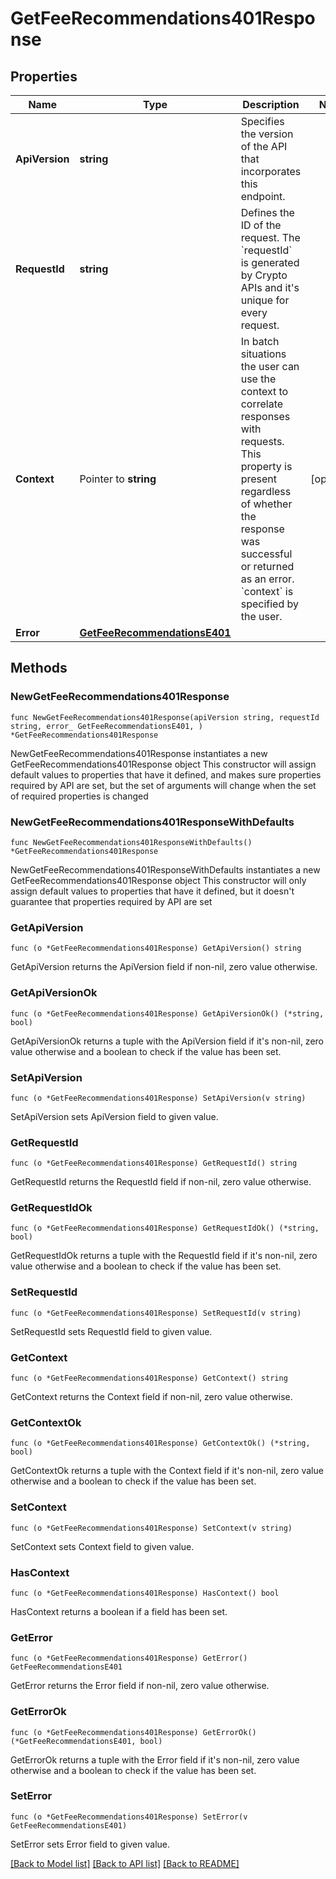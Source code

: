 # GetFeeRecommendations401Response

## Properties

Name | Type | Description | Notes
------------ | ------------- | ------------- | -------------
**ApiVersion** | **string** | Specifies the version of the API that incorporates this endpoint. | 
**RequestId** | **string** | Defines the ID of the request. The &#x60;requestId&#x60; is generated by Crypto APIs and it&#39;s unique for every request. | 
**Context** | Pointer to **string** | In batch situations the user can use the context to correlate responses with requests. This property is present regardless of whether the response was successful or returned as an error. &#x60;context&#x60; is specified by the user. | [optional] 
**Error** | [**GetFeeRecommendationsE401**](GetFeeRecommendationsE401.md) |  | 

## Methods

### NewGetFeeRecommendations401Response

`func NewGetFeeRecommendations401Response(apiVersion string, requestId string, error_ GetFeeRecommendationsE401, ) *GetFeeRecommendations401Response`

NewGetFeeRecommendations401Response instantiates a new GetFeeRecommendations401Response object
This constructor will assign default values to properties that have it defined,
and makes sure properties required by API are set, but the set of arguments
will change when the set of required properties is changed

### NewGetFeeRecommendations401ResponseWithDefaults

`func NewGetFeeRecommendations401ResponseWithDefaults() *GetFeeRecommendations401Response`

NewGetFeeRecommendations401ResponseWithDefaults instantiates a new GetFeeRecommendations401Response object
This constructor will only assign default values to properties that have it defined,
but it doesn't guarantee that properties required by API are set

### GetApiVersion

`func (o *GetFeeRecommendations401Response) GetApiVersion() string`

GetApiVersion returns the ApiVersion field if non-nil, zero value otherwise.

### GetApiVersionOk

`func (o *GetFeeRecommendations401Response) GetApiVersionOk() (*string, bool)`

GetApiVersionOk returns a tuple with the ApiVersion field if it's non-nil, zero value otherwise
and a boolean to check if the value has been set.

### SetApiVersion

`func (o *GetFeeRecommendations401Response) SetApiVersion(v string)`

SetApiVersion sets ApiVersion field to given value.


### GetRequestId

`func (o *GetFeeRecommendations401Response) GetRequestId() string`

GetRequestId returns the RequestId field if non-nil, zero value otherwise.

### GetRequestIdOk

`func (o *GetFeeRecommendations401Response) GetRequestIdOk() (*string, bool)`

GetRequestIdOk returns a tuple with the RequestId field if it's non-nil, zero value otherwise
and a boolean to check if the value has been set.

### SetRequestId

`func (o *GetFeeRecommendations401Response) SetRequestId(v string)`

SetRequestId sets RequestId field to given value.


### GetContext

`func (o *GetFeeRecommendations401Response) GetContext() string`

GetContext returns the Context field if non-nil, zero value otherwise.

### GetContextOk

`func (o *GetFeeRecommendations401Response) GetContextOk() (*string, bool)`

GetContextOk returns a tuple with the Context field if it's non-nil, zero value otherwise
and a boolean to check if the value has been set.

### SetContext

`func (o *GetFeeRecommendations401Response) SetContext(v string)`

SetContext sets Context field to given value.

### HasContext

`func (o *GetFeeRecommendations401Response) HasContext() bool`

HasContext returns a boolean if a field has been set.

### GetError

`func (o *GetFeeRecommendations401Response) GetError() GetFeeRecommendationsE401`

GetError returns the Error field if non-nil, zero value otherwise.

### GetErrorOk

`func (o *GetFeeRecommendations401Response) GetErrorOk() (*GetFeeRecommendationsE401, bool)`

GetErrorOk returns a tuple with the Error field if it's non-nil, zero value otherwise
and a boolean to check if the value has been set.

### SetError

`func (o *GetFeeRecommendations401Response) SetError(v GetFeeRecommendationsE401)`

SetError sets Error field to given value.



[[Back to Model list]](../README.md#documentation-for-models) [[Back to API list]](../README.md#documentation-for-api-endpoints) [[Back to README]](../README.md)


